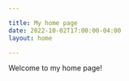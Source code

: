 ```yaml
---

title: My home page
date: 2022-10-02T17:00:00-04:00
layout: home

---
```


Welcome to my home page!
